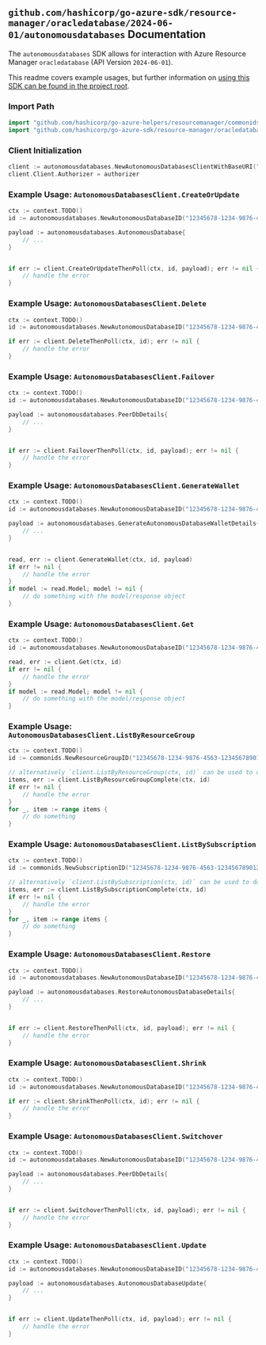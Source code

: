 
## `github.com/hashicorp/go-azure-sdk/resource-manager/oracledatabase/2024-06-01/autonomousdatabases` Documentation

The `autonomousdatabases` SDK allows for interaction with Azure Resource Manager `oracledatabase` (API Version `2024-06-01`).

This readme covers example usages, but further information on [using this SDK can be found in the project root](https://github.com/hashicorp/go-azure-sdk/tree/main/docs).

### Import Path

```go
import "github.com/hashicorp/go-azure-helpers/resourcemanager/commonids"
import "github.com/hashicorp/go-azure-sdk/resource-manager/oracledatabase/2024-06-01/autonomousdatabases"
```


### Client Initialization

```go
client := autonomousdatabases.NewAutonomousDatabasesClientWithBaseURI("https://management.azure.com")
client.Client.Authorizer = authorizer
```


### Example Usage: `AutonomousDatabasesClient.CreateOrUpdate`

```go
ctx := context.TODO()
id := autonomousdatabases.NewAutonomousDatabaseID("12345678-1234-9876-4563-123456789012", "example-resource-group", "autonomousDatabaseValue")

payload := autonomousdatabases.AutonomousDatabase{
	// ...
}


if err := client.CreateOrUpdateThenPoll(ctx, id, payload); err != nil {
	// handle the error
}
```


### Example Usage: `AutonomousDatabasesClient.Delete`

```go
ctx := context.TODO()
id := autonomousdatabases.NewAutonomousDatabaseID("12345678-1234-9876-4563-123456789012", "example-resource-group", "autonomousDatabaseValue")

if err := client.DeleteThenPoll(ctx, id); err != nil {
	// handle the error
}
```


### Example Usage: `AutonomousDatabasesClient.Failover`

```go
ctx := context.TODO()
id := autonomousdatabases.NewAutonomousDatabaseID("12345678-1234-9876-4563-123456789012", "example-resource-group", "autonomousDatabaseValue")

payload := autonomousdatabases.PeerDbDetails{
	// ...
}


if err := client.FailoverThenPoll(ctx, id, payload); err != nil {
	// handle the error
}
```


### Example Usage: `AutonomousDatabasesClient.GenerateWallet`

```go
ctx := context.TODO()
id := autonomousdatabases.NewAutonomousDatabaseID("12345678-1234-9876-4563-123456789012", "example-resource-group", "autonomousDatabaseValue")

payload := autonomousdatabases.GenerateAutonomousDatabaseWalletDetails{
	// ...
}


read, err := client.GenerateWallet(ctx, id, payload)
if err != nil {
	// handle the error
}
if model := read.Model; model != nil {
	// do something with the model/response object
}
```


### Example Usage: `AutonomousDatabasesClient.Get`

```go
ctx := context.TODO()
id := autonomousdatabases.NewAutonomousDatabaseID("12345678-1234-9876-4563-123456789012", "example-resource-group", "autonomousDatabaseValue")

read, err := client.Get(ctx, id)
if err != nil {
	// handle the error
}
if model := read.Model; model != nil {
	// do something with the model/response object
}
```


### Example Usage: `AutonomousDatabasesClient.ListByResourceGroup`

```go
ctx := context.TODO()
id := commonids.NewResourceGroupID("12345678-1234-9876-4563-123456789012", "example-resource-group")

// alternatively `client.ListByResourceGroup(ctx, id)` can be used to do batched pagination
items, err := client.ListByResourceGroupComplete(ctx, id)
if err != nil {
	// handle the error
}
for _, item := range items {
	// do something
}
```


### Example Usage: `AutonomousDatabasesClient.ListBySubscription`

```go
ctx := context.TODO()
id := commonids.NewSubscriptionID("12345678-1234-9876-4563-123456789012")

// alternatively `client.ListBySubscription(ctx, id)` can be used to do batched pagination
items, err := client.ListBySubscriptionComplete(ctx, id)
if err != nil {
	// handle the error
}
for _, item := range items {
	// do something
}
```


### Example Usage: `AutonomousDatabasesClient.Restore`

```go
ctx := context.TODO()
id := autonomousdatabases.NewAutonomousDatabaseID("12345678-1234-9876-4563-123456789012", "example-resource-group", "autonomousDatabaseValue")

payload := autonomousdatabases.RestoreAutonomousDatabaseDetails{
	// ...
}


if err := client.RestoreThenPoll(ctx, id, payload); err != nil {
	// handle the error
}
```


### Example Usage: `AutonomousDatabasesClient.Shrink`

```go
ctx := context.TODO()
id := autonomousdatabases.NewAutonomousDatabaseID("12345678-1234-9876-4563-123456789012", "example-resource-group", "autonomousDatabaseValue")

if err := client.ShrinkThenPoll(ctx, id); err != nil {
	// handle the error
}
```


### Example Usage: `AutonomousDatabasesClient.Switchover`

```go
ctx := context.TODO()
id := autonomousdatabases.NewAutonomousDatabaseID("12345678-1234-9876-4563-123456789012", "example-resource-group", "autonomousDatabaseValue")

payload := autonomousdatabases.PeerDbDetails{
	// ...
}


if err := client.SwitchoverThenPoll(ctx, id, payload); err != nil {
	// handle the error
}
```


### Example Usage: `AutonomousDatabasesClient.Update`

```go
ctx := context.TODO()
id := autonomousdatabases.NewAutonomousDatabaseID("12345678-1234-9876-4563-123456789012", "example-resource-group", "autonomousDatabaseValue")

payload := autonomousdatabases.AutonomousDatabaseUpdate{
	// ...
}


if err := client.UpdateThenPoll(ctx, id, payload); err != nil {
	// handle the error
}
```

